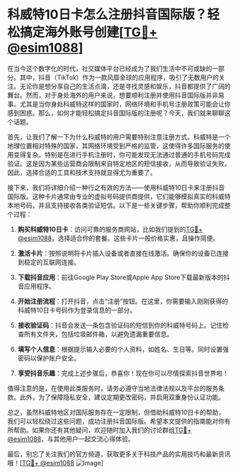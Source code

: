 # 科威特10日卡怎么注册抖音国际版？轻松搞定海外账号创建[[TG💪+ @esim1088](https://t.me/s/esim1088)]

在当今这个数字化的时代，社交媒体平台已经成为了我们生活中不可或缺的一部分。其中，抖音（TikTok）作为一款风靡全球的应用程序，吸引了无数用户的关注。无论你是想分享自己的生活点滴，还是寻找灵感和娱乐，抖音都提供了广阔的舞台。然而，对于身处海外的用户来说，想要顺利注册并使用抖音国际版并非易事。尤其是当你身处科威特这样的国家时，网络环境和手机号注册政策可能会让你感到困惑。那么，如何才能轻松搞定抖音国际版的注册呢？今天，我们就来聊聊这个话题。

首先，让我们了解一下为什么科威特的用户需要特别注意注册方式。科威特是一个地理位置相对特殊的国家，其网络环境受到严格的监管，这使得许多国际服务的使用变得复杂。特别是在进行手机注册时，你可能发现无法通过普通的手机号码完成验证。这是因为某些运营商会限制来自特定地区的短信接收，从而导致验证失败。因此，选择合适的工具和技术支持就显得尤为重要了。

接下来，我们将详细介绍一种行之有效的方法——使用科威特10日卡来注册抖音国际版。这种卡片通常由专业的虚拟号码提供商提供，它们能够模拟真实的科威特本地号码，并且支持接收各类验证短信。以下是一些关键步骤，帮助你顺利完成整个过程：

1. **购买科威特10日卡**：访问可靠的服务商网站，比如我们提到的[TG💪+ @esim1088](https://t.me/s/esim1088)，选择适合你的套餐。这些卡片一般价格实惠，且操作简便。

2. **激活卡片**：按照说明将卡片插入设备或者直接在线激活。确保你的设备已连接到稳定的互联网连接。

3. **下载抖音应用**：前往Google Play Store或Apple App Store下载最新版本的抖音应用程序。

4. **开始注册流程**：打开抖音，点击“注册”按钮。在这里，你需要输入刚刚获得的科威特10日卡号码作为登录信息的一部分。

5. **接收验证码**：抖音会发送一条包含验证码的短信到你的科威特号码上。记住检查所有文件夹，包括垃圾邮件箱，以避免遗漏重要信息。

6. **填写个人信息**：根据提示输入必要的个人资料，如姓名、生日等。同时设置强密码以保护账户安全。

7. **享受抖音乐趣**：完成上述步骤后，恭喜你！现在你可以尽情探索抖音世界啦！

值得注意的是，在使用此类服务时，请务必遵守当地法律法规以及平台的服务条款。此外，为了保障隐私安全，建议定期更改密码，并启用双重身份认证功能。

总之，虽然科威特地区对国际服务存在一定限制，但借助科威特10日卡的帮助，我们可以轻松绕过这些问题，成功注册抖音国际版。希望本文提供的指南能对你有所帮助。如果你还有其他疑问，欢迎随时加入我们的讨论群组[TG💪+ @esim1088](https://t.me/s/esim1088)，与其他用户一起交流心得体验。

最后，别忘了关注我们的官方频道，获取更多关于科技产品的实用技巧和最新资讯哦！[[TG💪+ @esim1088](https://t.me/s/esim1088) ![Image](https://i.postimg.cc/4NQfJmqS/Snipaste-2025-05-13-00-14-12.png)]